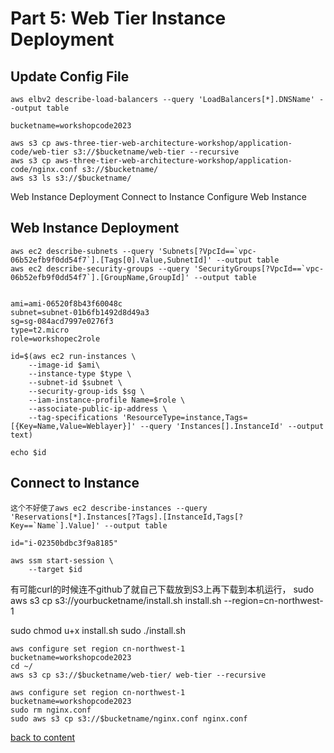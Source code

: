# Part 5: Web Tier Instance Deployment

## Update Config File

```
aws elbv2 describe-load-balancers --query 'LoadBalancers[*].DNSName' --output table
```


```
bucketname=workshopcode2023
```

```
aws s3 cp aws-three-tier-web-architecture-workshop/application-code/web-tier s3://$bucketname/web-tier --recursive
aws s3 cp aws-three-tier-web-architecture-workshop/application-code/nginx.conf s3://$bucketname/
aws s3 ls s3://$bucketname/
```

Web Instance Deployment
Connect to Instance
Configure Web Instance

## Web Instance Deployment

```
aws ec2 describe-subnets --query 'Subnets[?VpcId==`vpc-06b52efb9f0dd54f7`].[Tags[0].Value,SubnetId]' --output table
aws ec2 describe-security-groups --query 'SecurityGroups[?VpcId==`vpc-06b52efb9f0dd54f7`].[GroupName,GroupId]' --output table


```

```
ami=ami-06520f8b43f60048c
subnet=subnet-01b6fb1492d8d49a3
sg=sg-084acd7997e0276f3
type=t2.micro
role=workshopec2role
```
```
id=$(aws ec2 run-instances \
    --image-id $ami\
    --instance-type $type \
    --subnet-id $subnet \
    --security-group-ids $sg \
    --iam-instance-profile Name=$role \
    --associate-public-ip-address \
    --tag-specifications 'ResourceType=instance,Tags=[{Key=Name,Value=Weblayer}]' --query 'Instances[].InstanceId' --output text)

echo $id

```

## Connect to Instance
```
这个不好使了aws ec2 describe-instances --query 'Reservations[*].Instances[?Tags].[InstanceId,Tags[?Key==`Name`].Value]' --output table
```
```
id="i-02350bdbc3f9a8185"

aws ssm start-session \
    --target $id
```
有可能curl的时候连不github了就自己下载放到S3上再下载到本机运行， sudo aws s3 cp s3://yourbucketname/install.sh install.sh --region=cn-northwest-1

sudo chmod u+x install.sh
sudo ./install.sh

```
aws configure set region cn-northwest-1
bucketname=workshopcode2023
cd ~/
aws s3 cp s3://$bucketname/web-tier/ web-tier --recursive
```

```
aws configure set region cn-northwest-1
bucketname=workshopcode2023
sudo rm nginx.conf
sudo aws s3 cp s3://$bucketname/nginx.conf nginx.conf
```
[back to content](readme.md)
